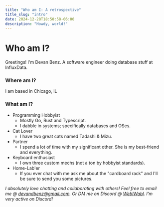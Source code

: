 ```yaml
---
title: "Who am I: A retrospective"
title_slug: "intro"
date: 2024-12-28T18:50:58-06:00
description: "Howdy, world!"
---
```


# Who am I?

Greetings! I'm Devan Benz. A software engineer doing database stuff at InfluxData.

### Where am I?

I am based in Chicago, IL

### What am I?

- Programming Hobbyist
    - Mostly Go, Rust and Typescript.
    - I dabble in systems; specifically databases and OSes.
- Cat Lover
    - I have two great cats named Tadashi & Mizu.
- Partner
    - I spend a lot of time with my significant other. She is my best-friend and everything.
- Keyboard enthusiast
    - I own three custom mechs (not a ton by hobbyist standards).
- Home-Lab'er
    - If you ever chat with me ask me about the "cardboard rack" and I'll be sure to send you some pictures.

*I absolutely love chatting and collaborating with others! Feel free to email me @ devandbenz@gmail.com. Or DM me on
Discord @ [WeblWabl](https://discord.com/users/262322025350168577). I'm very active on Discord!*
